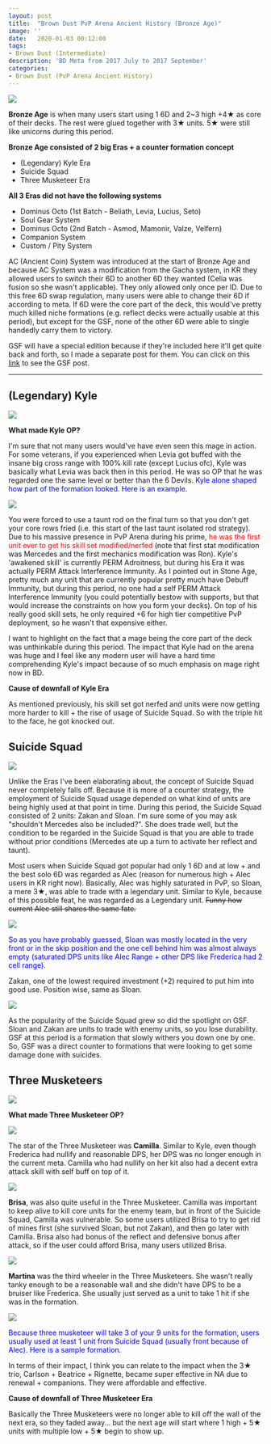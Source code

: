 ```yaml
---
layout: post
title:  "Brown Dust PvP Arena Ancient History (Bronze Age)"
image: ''
date:   2020-01-03 00:12:00
tags:
- Brown Dust (Intermediate)
description: 'BD Meta from 2017 July to 2017 September'
categories:
- Brown Dust (PvP Arena Ancient History)
---
```


<img src="../uploads/bd-pvp-arena-ancient-history-banner.png">

**Bronze Age** is when many users start using 1 6D and 2~3 high +4★ as core of their decks. The rest were glued together with 3★ units. 5★ were still like unicorns during this period.

**Bronze Age consisted of 2 big Eras + a counter formation concept**

* (Legendary) Kyle Era
* Suicide Squad
* Three Musketeer Era

**All 3 Eras did not have the following systems**

* Dominus Octo (1st Batch - Beliath, Levia, Lucius, Seto)
* Soul Gear System
* Dominus Octo (2nd Batch - Asmod, Mamonir, Valze, Velfern)
* Companion System
* Custom / Pity System

AC (Ancient Coin) System was introduced at the start of Bronze Age and because AC System was a modification from the Gacha system, in KR they allowed users to switch their 6D to another 6D they wanted (Celia was fusion so she wasn't applicable). They only allowed only once per ID. Due to this free 6D swap regulation, many users were able to change their 6D if according to meta. If 6D were the core part of the deck, this would've pretty much killed niche formations (e.g. reflect decks were actually usable at this period), but except for the GSF, none of the other 6D were able to single handedly carry them to victory.

GSF will have a special edition because if they're included here it'll get quite back and forth, so I made a separate post for them. You can click on this [link]() to see the GSF post.

---

## (Legendary) Kyle

<img src="../uploads/bd-pvp-arena-ancient-history-kyle.png">

**What made Kyle OP?**

I'm sure that not many users would've have even seen this mage in action. For some veterans, if you experienced when Levia got buffed with the insane big cross range with 100% kill rate (except Lucius ofc), Kyle was basically what Levia was back then in this period. He was so OP that he was regarded one the same level or better than the 6 Devils. <span style="color:blue">Kyle alone shaped how part of the formation looked. Here is an example.</span>

<img src="../uploads/bd-pvp-arena-ancient-history-kyle-formation.png">

You were forced to use a taunt rod on the final turn so that you don't get your core rows fried (i.e. this start of the last taunt isolated rod strategy). Due to his massive presence in PvP Arena during his prime, <span style="color:red">he was the first unit ever to get his skill set modified/nerfed</span> (note that first stat modification was Mercedes and the first mechanics modification was Ron). Kyle's 'awakened skill' is currently PERM Adroitness, but during his Era it was actually PERM Attack Interference Immunity. As I pointed out in Stone Age, pretty much any unit that are currently popular pretty much have Debuff Immunity, but during this period, no one had a self PERM Attack Interference Immunity (you could potentially bestow with supports, but that would increase the constraints on how you form your decks). On top of his really good skill sets, he only required +6 for high tier competitive PvP deployment, so he wasn't that expensive either.

>
I want to highlight on the fact that a mage being the core part of the deck was unthinkable during this period. The impact that Kyle had on the arena was huge and I feel like any modern user will have a hard time comprehending Kyle's impact because of so much emphasis on mage right now in BD.
>

**Cause of downfall of Kyle Era**

As mentioned previously, his skill set got nerfed and units were now getting more harder to kill + the rise of usage of Suicide Squad. So with the triple hit to the face, he got knocked out.

## Suicide Squad

<img src="../uploads/bd-pvp-arena-ancient-history-ss.png">

Unlike the Eras I've been elaborating about, the concept of Suicide Squad never completely falls off. Because it is more of a counter strategy, the employment of Suicide Squad usage depended on what kind of units are being highly used at that point in time. During this period, the Suicide Squad consisted of 2 units: Zakan and Sloan. I'm sure some of you may ask "shouldn't Mercedes also be included?". She does trade well, but the condition to be regarded in the Suicide Squad is that you are able to trade without prior conditions (Mercedes ate up a turn to activate her reflect and taunt).

Most users when Suicide Squad got popular had only 1 6D and at low + and the best solo 6D was regarded as Alec (reason for numerous high + Alec users in KR right now). Basically, Alec was highly saturated in PvP, so Sloan, a mere 3★, was able to trade with a legendary unit. Similar to Kyle, because of this possible feat, he was regarded as a Legendary unit. ~~Funny how current Alec still shares the same fate.~~

<img src="../uploads/bd-pvp-arena-ancient-history-aleclul.gif">

<span style="color:blue">So as you have probably guessed, Sloan was mostly located in the very front or in the skip position and the one cell behind him was almost always empty (saturated DPS units like Alec Range + other DPS like Frederica had 2 cell range).

Zakan, one of the lowest required investment (+2) required to put him into good use. Position wise, same as Sloan.</span>

<img src="../uploads/bd-pvp-arena-ancient-history-suicide-formation.jpg">

As the popularity of the Suicide Squad grew so did the spotlight on GSF. Sloan and Zakan are units to trade with enemy units, so you lose durability. GSF at this period is a formation that slowly withers you down one by one. So, GSF was a direct counter to formations that were looking to get some damage done with suicides.

## Three Musketeers

<img src="../uploads/bd-pvp-arena-ancient-history-3musk-banner.jpg">

**What made Three Musketeer OP?**

<img src="../uploads/bd-pvp-arena-ancient-history-camilla.jpg">

The star of the Three Musketeer was **Camilla**. Similar to Kyle, even though Frederica had nullify and reasonable DPS, her DPS was no longer enough in the current meta. Camilla who had nullify on her kit also had a decent extra attack skill with self buff on top of it.

<img src="../uploads/bd-pvp-arena-ancient-history-brisa.jpg">

**Brisa**, was also quite useful in the Three Musketeer. Camilla was important to keep alive to kill core units for the enemy team, but in front of the Suicide Squad, Camilla was vulnerable. So some users utilized Brisa to try to get rid of mines first (she survived Sloan, but not Zakan), and then go later with Camilla. Brisa also had bonus of the reflect and defensive bonus after attack, so if the user could afford Brisa, many users utilized Brisa.

<img src="../uploads/bd-pvp-arena-ancient-history-martina.jpg">

**Martina** was the third wheeler in the Three Musketeers. She wasn't really tanky enough to be a reasonable wall and she didn't have DPS to be a bruiser like Frederica. She usually just served as a unit to take 1 hit if she was in the formation.

<img src="../uploads/bd-pvp-arena-ancient-history-jirobo.png">

<span style="color:blue">Because three musketeer will take 3 of your 9 units for the formation, users usually used at least 1 unit from Suicide Squad (usually front because of Alec). Here is a sample formation.</span>

In terms of their impact, I think you can relate to the impact when the 3★ trio, Carlson + Beatrice + Rignette, became super effective in NA due to renewal + companions. They were affordable and effective.

**Cause of downfall of Three Musketeer Era**

Basically the Three Musketeers were no longer able to kill off the wall of the next era, so they faded away... but the next age will start where 1 high + 5★ units with multiple low + 5★ begin to show up.
